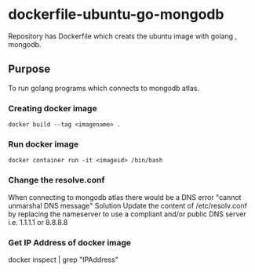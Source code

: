 # dockerfile-ubuntu-go-mongodb
Repository has Dockerfile which creats the ubuntu image with golang , mongodb.

## Purpose 
To run golang programs which connects to mongodb atlas.

### Creating docker image
```shell
docker build --tag <imagename> .
```

### Run docker image
```shell
docker container run -it <imageid> /bin/bash
```
### Change the resolve.conf
When connecting to mongodb atlas there would be a DNS error "cannot unmarshal DNS message"
Solution
Update the content of /etc/resolv.conf by replacing the nameserver to use a compliant and/or public DNS server i.e. 1.1.1.1 or 8.8.8.8

### Get IP Address of docker image 
docker inspect  <imageid> | grep "IPAddress"
